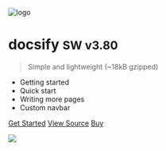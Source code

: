 
<!-- _coverpage.md -->

![logo](https://scontent.ftpe6-1.fna.fbcdn.net/v/t1.0-9/14330163_524796094382607_6323254424432911743_n.png?oh=499480718116f6bd600772041f23128e&oe=5AAB3E56)


# docsify <small>SW v3.80</small>

> Simple and lightweight (~18kB gzipped)

- Getting started
- Quick start
- Writing more pages
- Custom navbar

[Get Started](Home)
[View Source](https://github.com/)
[Buy ](https:)


<!-- background image -->
![](_media/bg.png)